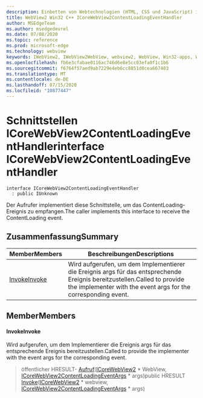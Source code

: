 ```yaml
---
description: Einbetten von Webtechnologien (HTML, CSS und JavaScript) in ihre systemeigenen Anwendungen mit dem Microsoft Edge WebView2-Steuerelement
title: WebView2 Win32 C++ ICoreWebView2ContentLoadingEventHandler
author: MSEdgeTeam
ms.author: msedgedevrel
ms.date: 07/08/2020
ms.topic: reference
ms.prod: microsoft-edge
ms.technology: webview
keywords: IWebView2, IWebView2WebView, webview2, WebView, Win32-apps, Win32, Edge, ICoreWebView2, ICoreWebView2Controller, Browser-Steuerelement, Edge-HTML, ICoreWebView2ContentLoadingEventHandler
ms.openlocfilehash: fb6e3cfabae0116ac746d6e8e5cc03efa0f1c1b6
ms.sourcegitcommit: f6764f57aed9ab7229e4eb6cc8851d0cea667403
ms.translationtype: MT
ms.contentlocale: de-DE
ms.lasthandoff: 07/15/2020
ms.locfileid: "10877447"
---
```

# <span data-ttu-id="8f6f7-104">Schnittstellen ICoreWebView2ContentLoadingEventHandler</span><span class="sxs-lookup"><span data-stu-id="8f6f7-104">interface ICoreWebView2ContentLoadingEventHandler</span></span> 

```
interface ICoreWebView2ContentLoadingEventHandler
  : public IUnknown
```

<span data-ttu-id="8f6f7-105">Der Aufrufer implementiert diese Schnittstelle, um das ContentLoading-Ereignis zu empfangen.</span><span class="sxs-lookup"><span data-stu-id="8f6f7-105">The caller implements this interface to receive the ContentLoading event.</span></span>

## <span data-ttu-id="8f6f7-106">Zusammenfassung</span><span class="sxs-lookup"><span data-stu-id="8f6f7-106">Summary</span></span>

 <span data-ttu-id="8f6f7-107">Member</span><span class="sxs-lookup"><span data-stu-id="8f6f7-107">Members</span></span>                        | <span data-ttu-id="8f6f7-108">Beschreibungen</span><span class="sxs-lookup"><span data-stu-id="8f6f7-108">Descriptions</span></span>
--------------------------------|---------------------------------------------
[<span data-ttu-id="8f6f7-109">Invoke</span><span class="sxs-lookup"><span data-stu-id="8f6f7-109">Invoke</span></span>](#invoke) | <span data-ttu-id="8f6f7-110">Wird aufgerufen, um dem Implementierer die Ereignis args für das entsprechende Ereignis bereitzustellen.</span><span class="sxs-lookup"><span data-stu-id="8f6f7-110">Called to provide the implementer with the event args for the corresponding event.</span></span>

## <span data-ttu-id="8f6f7-111">Member</span><span class="sxs-lookup"><span data-stu-id="8f6f7-111">Members</span></span>

#### <span data-ttu-id="8f6f7-112">Invoke</span><span class="sxs-lookup"><span data-stu-id="8f6f7-112">Invoke</span></span> 

<span data-ttu-id="8f6f7-113">Wird aufgerufen, um dem Implementierer die Ereignis args für das entsprechende Ereignis bereitzustellen.</span><span class="sxs-lookup"><span data-stu-id="8f6f7-113">Called to provide the implementer with the event args for the corresponding event.</span></span>

> <span data-ttu-id="8f6f7-114">öffentlicher HRESULT- [Aufruf](#invoke)([ICoreWebView2](icorewebview2.md) \* WebView, [ICoreWebView2ContentLoadingEventArgs](icorewebview2contentloadingeventargs.md) \* args)</span><span class="sxs-lookup"><span data-stu-id="8f6f7-114">public HRESULT [Invoke](#invoke)([ICoreWebView2](icorewebview2.md) \* webview, [ICoreWebView2ContentLoadingEventArgs](icorewebview2contentloadingeventargs.md) \* args)</span></span>

